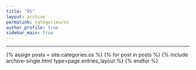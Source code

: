 ```yaml
---
title: "OS"
layout: archive
permalink: categories/os
author_profile: true
sidebar_main: true
---
```


<!-- 공백이 포함되어 있는 카테고리 이름의 경우 site.categories['a b c'] 이런식으로! -->

***

{% assign posts = site.categories.os %}
{% for post in posts %} {% include archive-single.html type=page.entries_layout %} {% endfor %}
